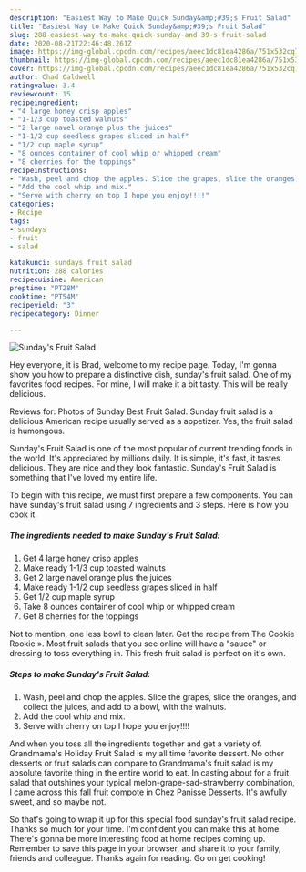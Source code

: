```yaml
---
description: "Easiest Way to Make Quick Sunday&amp;#39;s Fruit Salad"
title: "Easiest Way to Make Quick Sunday&amp;#39;s Fruit Salad"
slug: 288-easiest-way-to-make-quick-sunday-and-39-s-fruit-salad
date: 2020-08-21T22:46:48.261Z
image: https://img-global.cpcdn.com/recipes/aeec1dc81ea4286a/751x532cq70/sundays-fruit-salad-recipe-main-photo.jpg
thumbnail: https://img-global.cpcdn.com/recipes/aeec1dc81ea4286a/751x532cq70/sundays-fruit-salad-recipe-main-photo.jpg
cover: https://img-global.cpcdn.com/recipes/aeec1dc81ea4286a/751x532cq70/sundays-fruit-salad-recipe-main-photo.jpg
author: Chad Caldwell
ratingvalue: 3.4
reviewcount: 15
recipeingredient:
- "4 large honey crisp apples"
- "1-1/3 cup toasted walnuts"
- "2 large navel orange plus the juices"
- "1-1/2 cup seedless grapes sliced in half"
- "1/2 cup maple syrup"
- "8 ounces container of cool whip or whipped cream"
- "8 cherries for the toppings"
recipeinstructions:
- "Wash, peel and chop the apples. Slice the grapes, slice the oranges, and collect the juices, and add to a bowl, with the walnuts."
- "Add the cool whip and mix."
- "Serve with cherry on top I hope you enjoy!!!!"
categories:
- Recipe
tags:
- sundays
- fruit
- salad

katakunci: sundays fruit salad 
nutrition: 288 calories
recipecuisine: American
preptime: "PT28M"
cooktime: "PT54M"
recipeyield: "3"
recipecategory: Dinner

---
```



![Sunday&#39;s Fruit Salad](https://img-global.cpcdn.com/recipes/aeec1dc81ea4286a/751x532cq70/sundays-fruit-salad-recipe-main-photo.jpg)

Hey everyone, it is Brad, welcome to my recipe page. Today, I'm gonna show you how to prepare a distinctive dish, sunday&#39;s fruit salad. One of my favorites food recipes. For mine, I will make it a bit tasty. This will be really delicious.

Reviews for: Photos of Sunday Best Fruit Salad. Sunday fruit salad is a delicious American recipe usually served as a appetizer. Yes, the fruit salad is humongous.

Sunday&#39;s Fruit Salad is one of the most popular of current trending foods in the world. It's appreciated by millions daily. It is simple, it's fast, it tastes delicious. They are nice and they look fantastic. Sunday&#39;s Fruit Salad is something that I've loved my entire life.


To begin with this recipe, we must first prepare a few components. You can have sunday&#39;s fruit salad using 7 ingredients and 3 steps. Here is how you cook it.

##### The ingredients needed to make Sunday&#39;s Fruit Salad:

1. Get 4 large honey crisp apples
1. Make ready 1-1/3 cup toasted walnuts
1. Get 2 large navel orange plus the juices
1. Make ready 1-1/2 cup seedless grapes sliced in half
1. Get 1/2 cup maple syrup
1. Take 8 ounces container of cool whip or whipped cream
1. Get 8 cherries for the toppings


Not to mention, one less bowl to clean later. Get the recipe from The Cookie Rookie ». Most fruit salads that you see online will have a &#34;sauce&#34; or dressing to toss everything in. This fresh fruit salad is perfect on it&#39;s own. 

##### Steps to make Sunday&#39;s Fruit Salad:

1. Wash, peel and chop the apples. Slice the grapes, slice the oranges, and collect the juices, and add to a bowl, with the walnuts.
1. Add the cool whip and mix.
1. Serve with cherry on top I hope you enjoy!!!!


And when you toss all the ingredients together and get a variety of. Grandmama&#39;s Holiday Fruit Salad is my all time favorite dessert. No other desserts or fruit salads can compare to Grandmama&#39;s fruit salad is my absolute favorite thing in the entire world to eat. In casting about for a fruit salad that outshines your typical melon-grape-sad-strawberry combination, I came across this fall fruit compote in Chez Panisse Desserts. It&#39;s awfully sweet, and so maybe not. 

So that's going to wrap it up for this special food sunday&#39;s fruit salad recipe. Thanks so much for your time. I'm confident you can make this at home. There's gonna be more interesting food at home recipes coming up. Remember to save this page in your browser, and share it to your family, friends and colleague. Thanks again for reading. Go on get cooking!
